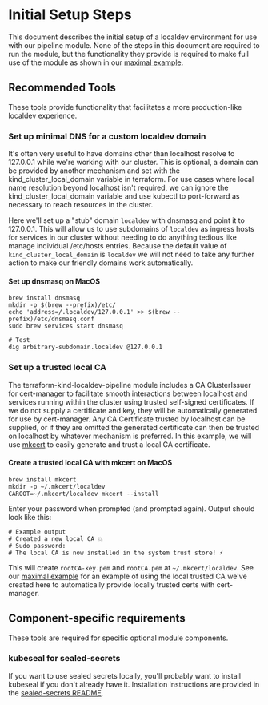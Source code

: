 # Initial Setup Steps

This document describes the initial setup of a localdev environment for use with our pipeline module. None of the steps in this document are required to run the module, but the functionality they provide is required to make full use of the module as shown in our [maximal example](https://github.com/beautiful-localdev/terraform-kind-localdev-pipeline/tree/main/examples/maximal).

## Recommended Tools

These tools provide functionality that facilitates a more production-like localdev experience.

### Set up minimal DNS for a custom localdev domain
It's often very useful to have domains other than localhost resolve to 127.0.0.1 while we're working with our cluster. This is optional, a domain can be provided by another mechanism and set with the kind_cluster_local_domain variable in terraform. For use cases where local name resolution beyond localhost isn't required, we can ignore the kind_cluster_local_domain variable and use kubectl to port-forward as necessary to reach resources in the cluster.

Here we'll set up a "stub" domain `localdev` with dnsmasq and point it to 127.0.0.1. This will allow us to use subdomains of `localdev` as ingress hosts for services in our cluster without needing to do anything tedious like manage individual /etc/hosts entries. Because the default value of `kind_cluster_local_domain` is `localdev` we will not need to take any further action to make our friendly domains work automatically.

#### Set up dnsmasq on MacOS

```
brew install dnsmasq
mkdir -p $(brew --prefix)/etc/
echo 'address=/.localdev/127.0.0.1' >> $(brew --prefix)/etc/dnsmasq.conf
sudo brew services start dnsmasq

# Test
dig arbitrary-subdomain.localdev @127.0.0.1
```

### Set up a trusted local CA

The terraform-kind-localdev-pipeline module includes a CA ClusterIssuer for cert-manager to facilitate smooth interactions between localhost and services running within the cluster using trusted self-signed certificates. If we do not supply a certificate and key, they will be automatically generated for use by cert-manager. Any CA Certificate trusted by localhost can be supplied, or if they are omitted the generated certificate can then be trusted on localhost by whatever mechanism is preferred. In this example, we will use [mkcert](https://github.com/FiloSottile/mkcert) to easily generate and trust a local CA certificate.

#### Create a trusted local CA with mkcert on MacOS

```
brew install mkcert
mkdir -p ~/.mkcert/localdev
CAROOT=~/.mkcert/localdev mkcert --install
```
Enter your password when prompted (and prompted again). Output should look like this:
```
# Example output
# Created a new local CA 💥
# Sudo password:
# The local CA is now installed in the system trust store! ⚡️
```
This will create `rootCA-key.pem` and `rootCA.pem` at `~/.mkcert/localdev`. See our [maximal example](https://github.com/beautiful-localdev/terraform-kind-localdev-pipeline/tree/main/examples/maximal) for an example of using the local trusted CA we've created here to automatically provide locally trusted certs with cert-manager.

## Component-specific requirements

These tools are required for specific optional module components.

### kubeseal for sealed-secrets

If you want to use sealed secrets locally, you'll probably want to install kubeseal if you don't already have it. Installation instructions are provided in the [sealed-secrets README](https://github.com/bitnami-labs/sealed-secrets#kubeseal).
